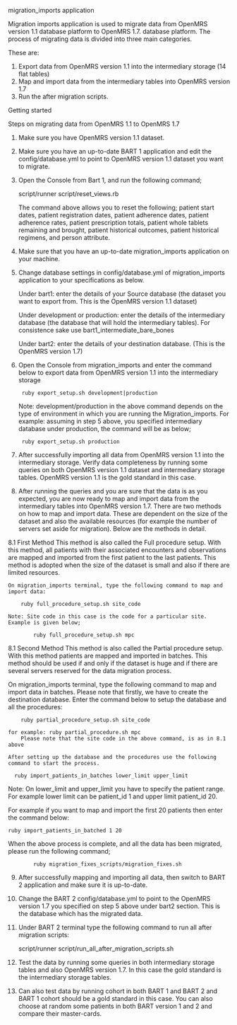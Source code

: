 migration_imports application

Migration imports application is used to migrate data from OpenMRS version 1.1 database platform to OpenMRS 1.7. database platform. The process of migrating data is divided into three main categories.

These are:
1. Export data from OpenMRS version 1.1 into the intermediary storage (14 flat tables)
2. Map and import data from the intermediary tables into OpenMRS version 1.7
3. Run the after migration scripts.

Getting started 

Steps on migrating data from OpenMRS 1.1 to OpenMRS 1.7

1. Make sure you have OpenMRS version 1.1 dataset.

2. Make sure you have an up-to-date BART 1 application and edit the config/database.yml to point to OpenMRS version 1.1 dataset you want to migrate.

3. Open the Console from Bart 1, and run the following command;
	
	script/runner script/reset_views.rb
	
	The command above allows you  to reset the following; patient start dates,  	patient registration dates, patient adherence dates, patient adherence 	rates, patient prescription totals, patient whole tablets remaining and 	brought, patient historical outcomes, patient historical regimens, and person 	attribute. 

4. Make sure that you have an up-to-date migration_imports application on your machine.

5. Change database settings in config/database.yml of migration_imports application to your specifications as below.

	Under bart1: enter the details of your Source database (the dataset 	you want to export from. This is the OpenMRS version 1.1 dataset)

	Under development or production: enter the details of the 	intermediary database (the database that will hold the 	intermediary tables). For consistence sake use 	bart1_intermediate_bare_bones

	Under bart2: enter the details of your destination database. (This is 	the OpenMRS version 1.7)

6. Open the Console from migration_imports and enter the command below to export data from OpenMRS version 1.1 into the intermediary storage

		ruby export_setup.sh development|production

	Note: development/production in the above command depends on the type 	of environment in which you are running the Migration_imports. For 	example: assuming in step 5 above, you specified intermediary database 	under production, the command will be as below;

		ruby export_setup.sh production 

7. After successfully importing all data from OpenMRS version 1.1 into the intermediary storage. Verify data completeness by running some queries on both OpenMRS version 1.1 dataset and intermediary storage tables. OpenMRS version 1.1 is the gold standard in this case.

8. After running the queries and you are sure that the data is as you expected, you are now ready to map and import data from the intermediary tables into OpenMRS version 1.7.  There are two methods on how to map and import data. These are dependent on the size of the dataset and also the available resources (for example the number of servers set aside for migration). Below are the methods in detail.

8.1	First Method
This method is also called the Full procedure setup. With this method, all patients with their associated encounters and observations are mapped and imported from the first patient to the last patients. This method is adopted when the size of the dataset is small and also if there are limited resources.

    On migration_imports terminal, type the following command to map and import data:

		ruby full_procedure_setup.sh site_code

    Note: Site code in this case is the code for a particular site. Example is given below;

			ruby full_procedure_setup.sh mpc

8.1	Second Method
This method is also called the Partial procedure setup. With this method  patients are mapped and  imported 	in batches.  This method should be used if and only if the dataset is huge 	and if there are several servers reserved for the data migration process. 

On migration_imports terminal, type the following command to map and import data in batches. Please note that firstly, we have to create the destination database.  Enter the command below to setup the database and all the procedures:

 		ruby partial_procedure_setup.sh site_code

    for example: ruby partial_procedure.sh mpc
		Please note that the site code in the above command, is as in 8.1 			above

    After setting up the database and the procedures use the following command to start the process.

	  ruby import_patients_in_batches lower_limit upper_limit

Note: On lower_limit and upper_limit you have to specify the patient range. For example lower limit can be patient_id 1   and upper limit patient_id 20.

For example if you want to map and import the first 20 patients then enter the command below:
       
	ruby import_patients_in_batched 1 20

When the above process is complete, and all the data has been migrated, please run the following command; 

       		ruby migration_fixes_scripts/migration_fixes.sh

9. After successfully mapping and importing all data, then switch to BART 2 application and make sure it is up-to-date. 

10. Change the BART 2 config/database.yml to point to the OpenMRS version 1.7 you specified on step 5 above under bart2 section. This is the database which has the migrated data. 


11. Under BART 2 terminal type the following command to run all after 	migration scripts:
	
	script/runner script/run_all_after_migration_scripts.sh

12. Test the data by running some queries in both intermediary storage tables and also OpenMRS version 1.7. In this case the gold standard is the intermediary storage tables. 

13. Can also test data by running cohort in both BART 1 and BART 2 and BART 1 cohort should be a gold standard in this case. You can also choose at random some patients in both BART version 1 and 2 and compare their master-cards.
